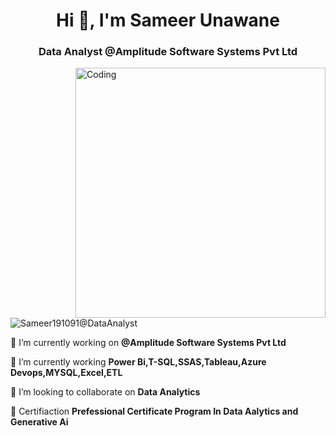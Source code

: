 <h1 align="center">Hi 👋, I'm Sameer Unawane</h1>
<h3 align="center">Data Analyst @Amplitude Software Systems Pvt Ltd</h3>
<img align="right" alt="Coding" width="400" src=https://clipartspub.com/images/coding-clipart-person-6.jpg



<p align="left"> <img src="https://komarev.com/ghpvc/?username=Sameer Unawane &label=Profile%20views&color=0e75b6&style=flat" alt="Sameer191091@DataAnalyst" /> </p>




🔭 I’m currently working on **@Amplitude Software Systems Pvt Ltd**


🌱 I’m currently working  **Power Bi,T-SQL,SSAS,Tableau,Azure Devops,MYSQL,Excel,ETL**

👯 I’m looking to collaborate on **Data Analytics**
 
👯 Certifiaction **Prefessional Certificate Program In Data Aalytics and Generative Ai**
  

